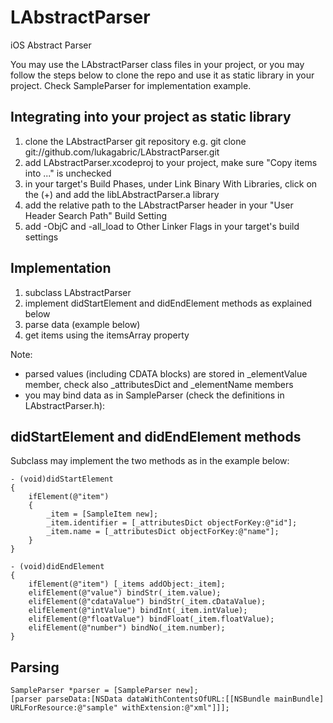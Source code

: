 LAbstractParser
===============

iOS Abstract Parser

You may use the LAbstractParser class files in your project, or you may follow the steps below to clone the repo and use it as static library in your project. Check SampleParser for implementation example.

Integrating into your project as static library
-----------------------------------------------

1. clone the LAbstractParser git repository e.g. git clone git://github.com/lukagabric/LAbstractParser.git
2. add LAbstractParser.xcodeproj to your project, make sure "Copy items into ..." is unchecked
3. in your target's Build Phases, under Link Binary With Libraries, click on the (+) and add the libLAbstractParser.a library
4. add the relative path to the LAbstractParser header in your "User Header Search Path" Build Setting
5. add -ObjC and -all_load to Other Linker Flags in your target's build settings

Implementation
--------------
1. subclass LAbstractParser
2. implement didStartElement and didEndElement methods as explained below
3. parse data (example below)
4. get items using the itemsArray property

Note:
* parsed values (including CDATA blocks) are stored in _elementValue member, check also _attributesDict and _elementName members
* you may bind data as in SampleParser (check the definitions in LAbstractParser.h):

didStartElement and didEndElement methods
-------------------------------------------------

Subclass may implement the two methods as in the example below:

    - (void)didStartElement
    {
        ifElement(@"item")
        {
            _item = [SampleItem new];
            _item.identifier = [_attributesDict objectForKey:@"id"];
            _item.name = [_attributesDict objectForKey:@"name"];
        }
    }

    - (void)didEndElement
    {
        ifElement(@"item") [_items addObject:_item];
        elifElement(@"value") bindStr(_item.value);
        elifElement(@"cdataValue") bindStr(_item.cDataValue);
        elifElement(@"intValue") bindInt(_item.intValue);
        elifElement(@"floatValue") bindFloat(_item.floatValue);
        elifElement(@"number") bindNo(_item.number);
    }

Parsing
-------

    SampleParser *parser = [SampleParser new];
    [parser parseData:[NSData dataWithContentsOfURL:[[NSBundle mainBundle] URLForResource:@"sample" withExtension:@"xml"]]];
